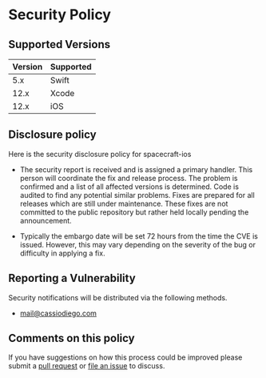 # Security Policy

## Supported Versions

| Version | Supported          |
| ------- | ------------------ |
| 5.x     | Swift              |
| 12.x    | Xcode              |
| 12.x    | iOS                |


## Disclosure policy

Here is the security disclosure policy for spacecraft-ios

* The security report is received and is assigned a primary handler. This
  person will coordinate the fix and release process. The problem is confirmed
  and a list of all affected versions is determined. Code is audited to find
  any potential similar problems. Fixes are prepared for all releases which are
  still under maintenance. These fixes are not committed to the public
  repository but rather held locally pending the announcement.

* Typically the embargo date will be set 72 hours from the time the CVE is
  issued. However, this may vary depending on the severity of the bug or
  difficulty in applying a fix.

## Reporting a Vulnerability

Security notifications will be distributed via the following methods.

* <mail@cassiodiego.com>

## Comments on this policy

If you have suggestions on how this process could be improved please submit a
[pull request](https://github.com/cassiodiego/spacecraft-ios) or
[file an issue](https://github.com/cassiodiego/spacecraft-ios/issues/new) to discuss.
